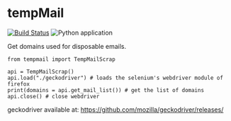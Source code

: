 # tempMail

[![Build Status](https://travis-ci.org/subtosilencio/tempMail.svg?branch=master)](https://travis-ci.org/subtosilencio/tempMail)
![Python application](https://github.com/subtosilencio/tempMail/workflows/Python%20application/badge.svg)

Get domains used for disposable emails.

```
from tempmail import TempMailScrap

api = TempMailScrap()
api.load("./geckodriver") # loads the selenium's webdriver module of firefox
print(domains = api.get_mail_list()) # get the list of domains
api.close() # close webdriver
```

geckodriver available at:
https://github.com/mozilla/geckodriver/releases/

